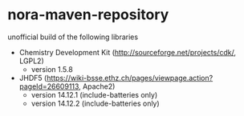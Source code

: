 nora-maven-repository
=====================

unofficial build of the following libraries

* Chemistry Development Kit (http://sourceforge.net/projects/cdk/, LGPL2)
    * version 1.5.8
* JHDF5 (https://wiki-bsse.ethz.ch/pages/viewpage.action?pageId=26609113, Apache2)
    * version 14.12.1 (include-batteries only)
    * version 14.12.2 (include-batteries only)
